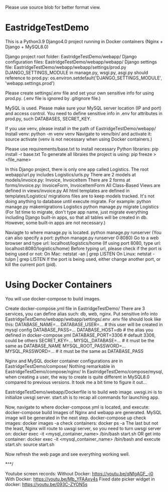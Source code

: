 Please use source blob for better format view.

# EastridgeTestDemo
This is a Python3.9 Django4.0 project running in Docker containers (Nginx + Django + MySQL8.0)

Django project root folder: EastridgeTestDemo/webapp/
Django configuration files: EastridgeTestDemo/webapp/webapp/
Django settings file: EastridgeTestDemo/webapp/webapp/settings/prod.py
DJANGO_SETTINGS_MODULE in manage.py, wsgi.py, asgi.py should reference to prod.py:
os.environ.setdefault('DJANGO_SETTINGS_MODULE', 'webapp.settings.prod')

Please create settings/.env file and set your own sensitive info for using prod.py. 
(.env file is ignored by .gitignore file.)

MySQL is used. Please make sure your MySQL server location (IP and port) and access control.
You need to define sensitive info in .env for attributes in prod.py, such DATABASES, SECRET_KEY.

If you use venv, please install in the path of EastridgeTestDemo/webapp/
Install venv: python -m venv venv 
Navigate to venv/bin/ and activate it: source activate
(venv is not necessary when using Docker containers.)

Please use requirements/base.txt to install necessary Python libraries: pip install -r base.txt 
To generate all libraies the project is using: pip freeze > <file_name>

In this Django project, there is only one app called Logistics.
The root webapp/url.py includes Logistics/urls.py
There are 2 models at models/invoice.py: Invoice, InvoiceItem
There are 2 forms at forms/invoice.py: InvoiceForm, InvoiceItemForm
All Class-Based Views are defined in views/invoice.py
All html templates are defined in templates/Logistics/
migrations files are to keep models tracked. It's not doing anything to database until execute migrate.
For example:
python manage.py makemigrations Logistics
python manage.py migrate Logistics
(For 1st time to migrate, don't type app name, just migrate everything including Django built-in apps, so that all tables will be created in db. However, some built-in apps are not necessary.)

Naviagte to where manage.py is located.
python manage.py runserver
(You can also specify a port: python manage.py runserver 0:8080)
Go to a web browser and type url: localhost/logistics/home
(If using port 8080, type url: localhost:8080/logistics/home)
Before typing url, please check if the port is being used or not:
On Mac: netstat -an | grep LISTEN
On Linux: netstat -tulpn | grep LISTEN
If the port is being used, either change another port, or kill the current port (pid).

# Using Docker Containers
You will use docker-compose to build images.

Create docker-compose.yml file in EastridgeTestDemo/
There are 3 services, you can define alias such: db, web, nginx.
Put sensitive info into EastridgeTestDemo/webapp/webapp/settings/.env
.env file should look like this:
DATABASE_NAME=...
DATABASE_USER=... # this user will be created in mysql config
DATABASE_PASS=...
DATABASE_HOST=db   # the alias you defined in docker-compose.yml
DATABASE_PORT=3306  # default 3306, could be others
SECRET_KEY=...
MYSQL_DATABASE=...  # it must be the same as DATABASE_NAME
MYSQL_ROOT_PASSWORD=...
MYSQL_PASSWORD=... # it must be the same as DATABASE_PASS

Nginx and MySQL docker container configurations are in EastridgeTestDemo/compose/
Nothing remarkable in EastridgeTestDemo/compose/nginx/
In EastridgeTestDemo/compose/mysql, when creating a user, the way to create is quite different in MySQL8.0 compared to previous versions. It took me a bit time to figure it out...

EastridgeTestDemo/webapp/Dockerfile is to build web image.
uwsgi.ini is to initialize uwsgi server.
start.sh is to recap all commands for launching app.

Now, navigate to where docker-compose.yml is located, and execute:
docker-compose build
Images of Nginx and webapp are generated. MySQL image will be generated in the next step.
docker-compose up
check images: docker images -a
check containers: docker ps -a
The last but not the least, Nginx will route to uwsgi server, so you need to turn uwsgi server on:
docker exec -it <mysql_container_name> /bin/bash start.sh
OR 
get into container: docker exec -it <mysql_container_name> /bin/bash
and execute start.sh: source start.sh

Now refresh the web page and see everything working well.

\*^*/

Youtube screen records:
Without Docker: 
https://youtu.be/qNfgAGF_-j0
With Docker: 
https://youtu.be/Mb_YFAAxy4s
Fixed date picker widget in docker:
https://youtu.be/093C-ZYON5s